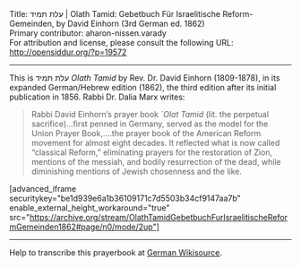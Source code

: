 <html>
<head></head>
<body>
Title: עלת תמיד | Olath Tamid: Gebetbuch Für Israelitische Reform-Gemeinden, by David Einhorn (3rd German ed. 1862)<br />
Primary contributor: aharon-nissen.varady<br />
For attribution and license, please consult the following URL: <a href="http://opensiddur.org/?p=19572">http://opensiddur.org/?p=19572</a>
<p />
<hr />

This is עלת תמיד <em>Olath Tamid</em> by Rev. Dr. David Einhorn (1809-1878), in its expanded German/Hebrew edition (1862), the third edition after its initial publication in 1856. Rabbi Dr. Dalia Marx writes:

<blockquote>Rabbi David Einhorn’s prayer book <em>`Olat Tamid</em> (lit. the perpetual sacrifice)...first penned in Germany, served as the model for the Union Prayer Book,....the prayer book of the American Reform movement for almost eight decades. It reflected what is now called “classical Reform,” eliminating prayers for the restoration of Zion, mentions of the messiah, and bodily resurrection of the dead, while diminishing mentions of Jewish chosenness and the like.</blockquote>

[advanced_iframe securitykey="be1d939e6a1b36109171c7d5503b34cf9147aa7b" enable_external_height_workaround="true" src="https://archive.org/stream/OlathTamidGebetbuchFurIsraelitischeReformGemeinden1862#page/n0/mode/2up"]

<hr />

Help to transcribe this prayerbook at <a href="https://de.wikisource.org/wiki/Index:Olath_Tamid_Gebetbuch_fur_Israelitische_Reform-Gemeinden_(David_Einhorn_1862).pdf">German Wikisource</a>.
</body>
</html>